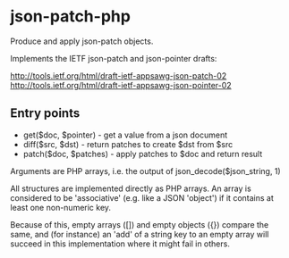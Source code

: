 json-patch-php
================

Produce and apply json-patch objects.

Implements the IETF json-patch and json-pointer drafts:

http://tools.ietf.org/html/draft-ietf-appsawg-json-patch-02
http://tools.ietf.org/html/draft-ietf-appsawg-json-pointer-02

Entry points
------------

- get($doc, $pointer) - get a value from a json document
- diff($src, $dst) - return patches to create $dst from $src
- patch($doc, $patches) - apply patches to $doc and return result

Arguments are PHP arrays, i.e. the output of
json_decode($json_string, 1)

All structures are implemented directly as PHP arrays.
An array is considered to be 'associative' (e.g. like a JSON 'object')
if it contains at least one non-numeric key.

Because of this, empty arrays ([]) and empty objects ({}) compare
the same, and (for instance) an 'add' of a string key to an empty
array will succeed in this implementation where it might fail in
others.
